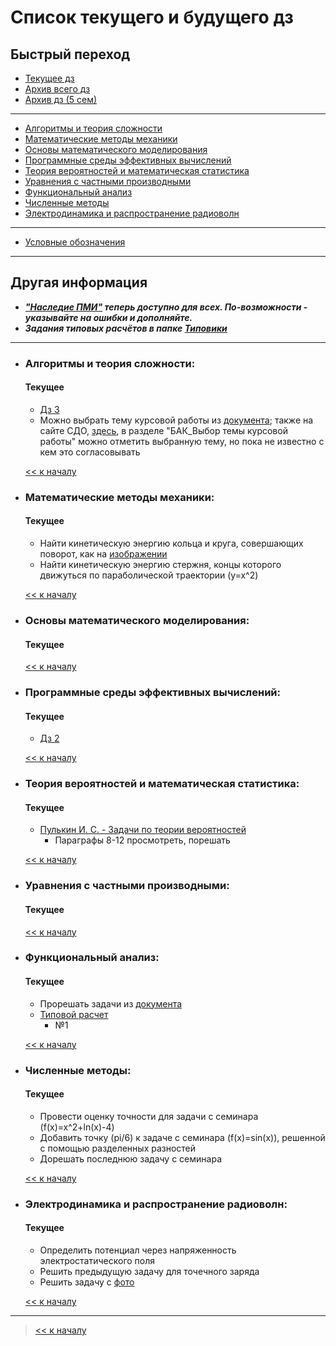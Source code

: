 # Список текущего и будущего дз

## Быстрый переход

- [Текущее дз](README.md#Список-текущего-и-будущего-дз)
- [Архив всего дз](Архив_дз/Архив_дз.md)
- [Архив дз (5 сем)](Архив_дз/Дз_5_семестр.md#Список-старого-дз-за-5-семестр.)

***

- [Алгоритмы и теория сложности](#Алгоритмы-и-теория-сложности)
- [Математические методы механики](#Математические-методы-механики)
- [Основы математического моделирования](#Основы-математического-моделирования)
- [Программные среды эффективных вычислений](#Программные-среды-эффективных-вычислений)
- [Теория вероятностей и математическая статистика](#Теория-вероятностей-и-математическая-статистика)
- [Уравнения с частными производными](#Уравнения-с-частными-производными)
- [Функциональный анализ](#Функциональный-анализ)
- [Численные методы](#Численные-методы)
- [Электродинамика и распространение радиоволн](#Электродинамика-и-распространение-радиоволн)

***
    
- [Условные обозначения](#Условные-обозначения)

***

## Другая информация

- __*["Наследие ПМИ"](https://github.com/appliedMathematicsAndComputerScience/PMI_legacy) теперь доступно для всех. По-возможности - указывайте на ошибки и дополняйте.*__
- __*Задания типовых расчётов в папке [Типовики](https://github.com/nektonick/KMBO-01-homework/tree/master/%D0%A2%D0%B8%D0%BF%D0%BE%D0%B2%D0%B8%D0%BA%D0%B8)*__

***

- ### Алгоритмы и теория сложности:
    #### Текущее
    - [Дз 3](Ресурсы/Документы/5сем/Домашнее_задание_к_семинару_3.pdf)
    - Можно выбрать тему курсовой работы из [документа](Ресурсы/Документы/5сем/Задачи_для_курсовой_работы.pdf); также на сайте СДО, [здесь](https://online-edu.mirea.ru/course/view.php?id=5089), в разделе "БАК_Выбор темы курсовой работы" можно отметить выбранную тему, но пока не известно с кем это согласовывать

    [<< к началу](#Быстрый-переход)

- ### Математические методы механики:
    #### Текущее
    - Найти кинетическую энергию кольца и круга, совершающих поворот, как на [изображении](Ресурсы/Изображения/5сем/термех_1.jpg)
    - Найти кинетическую энергию стержня, концы которого движуться по параболической траектории (y=x^2)
    
    
    [<< к началу](#Быстрый-переход)
    

- ### Основы математического моделирования:
    #### Текущее
    
      
    [<< к началу](#Быстрый-переход)

- ### Программные среды эффективных вычислений:
    #### Текущее
    - [Дз 2](Ресурсы/Документы/5сем/ОС_2.txt)
    

    [<< к началу](#Быстрый-переход) 

- ### Теория вероятностей и математическая статистика:
    #### Текущее
    - [Пулькин И. С. - Задачи по теории вероятностей](Книги/Пулькин_И._С._-_Задачи_по_теории_вероятностей.pdf)
        - Параграфы 8-12 просмотреть, порешать
    
      
    [<< к началу](#Быстрый-переход)
    
- ### Уравнения с частными производными:
    #### Текущее
    

    [<< к началу](#Быстрый-переход)

- ### Функциональный анализ:
    #### Текущее
    - Прорешать задачи из [документа](Ресурсы/Документы/5сем/Metricheskie_prostranstva_2.pdf)
    - [Типовой расчет](/Типовики/Функан/FA_TRI.pdf)
        - №1
      
    [<< к началу](#Быстрый-переход)

- ### Численные методы:
    #### Текущее
    - Провести оценку точности для задачи c семинара (f(x)=x^2+ln(x)-4)
    - Добавить точку (pi/6) к задаче с семинара (f(x)=sin(x)), решенной с помощью разделенных разностей
    - Дорешать последнюю задачу с семинара
      
    [<< к началу](#Быстрый-переход)

- ### Электродинамика и распространение радиоволн:
    #### Текущее
    - Определить потенциал через напряженность электростатического поля
    - Решить предыдущую задачу для точечного заряда
    - Решить задачу с [фото](Ресурсы/Изображения/5сем/ЭДиРРВ_2.jpg)
    
      
    [<< к началу](#Быстрый-переход)

***

> [<< к началу](#Быстрый-переход)
